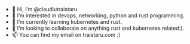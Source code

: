 - 👋 Hi, I’m @claudiutraistaru
- 👀 I’m interested in devops, networking, python and rust programming.
- 🌱 I’m currently learning kubernetes and rust.
- 💞️ I’m looking to collaborate on anything rust and kubernetes related:).
- 📫 You can find my email on traistaru.com :)

<!---
claudiutraistaru/claudiutraistaru is a ✨ special ✨ repository because its `README.md` (this file) appears on your GitHub profile.
You can click the Preview link to take a look at your changes.
--->
